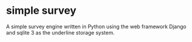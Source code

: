 simple survey
==========

A simple survey engine written in Python using the web framework Django and sqlite 3 as the underline storage system.

